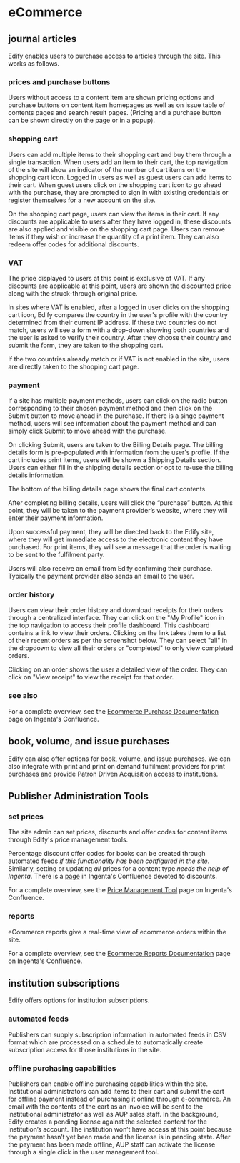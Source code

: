 # eCommerce

## journal articles

Edify enables users to purchase access to articles through the site. This works as follows.

### prices and purchase buttons
Users without access to a content item are shown pricing options and purchase buttons on content item homepages as well as on issue table of contents pages and search result pages. (Pricing and a purchase button can be shown directly on the page or in a popup).

### shopping cart
Users can add multiple items to their shopping cart and buy them through a single transaction. When users add an item to their cart, the top navigation of the site will show an indicator of the number of cart items on the shopping cart icon. Logged in users as well as guest users can add items to their cart. When guest users click on the shopping cart icon to go ahead with the purchase, they are prompted to sign in with existing credentials or register themselves for a new account on the site.

On the shopping cart page, users can view the items in their cart. If any discounts are applicable to users after they have logged in, these discounts are also applied and visible on the shopping cart page. Users can remove items if they wish or increase the quantity of a print item. They can also redeem offer codes for additional discounts.

### VAT
The price displayed to users at this point is exclusive of VAT. If any discounts are applicable at this point, users are shown the discounted price along with the struck-through original price.

In sites where VAT is enabled, after a logged in user clicks on the shopping cart icon, Edify compares the country in the user's profile with the country determined from their current IP address. If these two countries do not match, users will see a form with a drop-down showing both countries and the user is asked to verify their country. After they choose their country and submit the form, they are taken to the shopping cart.

If the two countries already match or if VAT is not enabled in the site, users are directly taken to the shopping cart page.

### payment
If a site has multiple payment methods, users can click on the radio button corresponding to their chosen payment method and then click on the Submit button to move ahead in the purchase. If there is a singe payment method, users will see information about the payment method and can simply click Submit to move ahead with the purchase.

On clicking Submit, users are taken to the Billing Details page. The billing details form is pre-populated with information from the user's profile. If the cart includes print items, users will be shown a Shipping Details section. Users can either fill in the shipping details section or opt to re-use the billing details information.

The bottom of the billing details page shows the final cart contents.

After completing billing details, users will click the “purchase” button. At this point, they will be taken to the payment provider’s website, where they will enter their payment information.

Upon successful payment, they will be directed back to the Edify site, where they will get immediate access to the electronic content they have purchased. For print items, they will see a message that the order is waiting to be sent to the fulfilment party.

Users will also receive an email from Edify confirming their purchase. Typically the payment provider also sends an email to the user.

### order history
Users can view their order history and download receipts for their orders through a centralized interface. They can click on the "My Profile" icon in the top navigation to access their profile dashboard. This dashboard contains a link to view their orders. Clicking on the link takes them to a list of their recent orders as per the screenshot below. They can select "all" in the dropdown to view all their orders or "completed" to only view completed orders.

Clicking on an order shows the user a detailed view of the order. They can click on "View receipt" to view the receipt for that order.

### see also 
For a complete overview, see the [Ecommerce Purchase Documentation](https://confluence.ingenta.com/confluence/display/AUP/Ecommerce+Purchase+Documentation) page on Ingenta's Confluence.

## book, volume, and issue purchases
Edify can also offer options for book, volume, and issue purchases. We can also integrate with print and print on demand fulfilment providers for print purchases and provide Patron Driven Acquisition access to institutions.

## Publisher Administration Tools

### set prices
The site admin can set prices, discounts and offer codes for content items through Edify's price management tools.

Percentage discount offer codes for books can be created through automated feeds _if this functionality has been configured in the site_. Similarly, setting or updating _all_ prices for a content type _needs the help of Ingenta_. There is a [page](https://confluence.ingenta.com/confluence/display/AUP/Discount+and+Offer+Codes+Documentation) in Ingenta's Confluence devoted to discounts.

For a complete overview, see the [Price Management Tool](https://confluence.ingenta.com/confluence/display/AUP/Price+Management+Tool) page on Ingenta's Confluence.

### reports
eCommerce reports give a real-time view of ecommerce orders within the site. 

For a complete overview, see the [Ecommerce Reports Documentation](https://confluence.ingenta.com/confluence/display/AUP/Ecommerce+Reports+Documentation) page on Ingenta's Confluence.

## institution subscriptions
Edify offers options for institution subscriptions.

### automated feeds
Publishers can supply subscription information in automated feeds in CSV format which are processed on a schedule to automatically create subscription access for those institutions in the site.

### offline purchasing capabilities
Publishers can enable offline purchasing capabilities within the site. Institutional administrators can add items to their cart and submit the cart for offline payment instead of purchasing it online through e-commerce. An email with the contents of the cart as an invoice will be sent to the institutional administrator as well as AUP sales staff. In the background, Edify creates a pending license against the selected content for the institution’s account. The institution won’t have access at this point because the payment hasn’t yet been made and the license is in pending state. After the payment has been made offline, AUP staff can activate the license through a single click in the user management tool.

